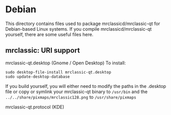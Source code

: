
Debian
====================
This directory contains files used to package mrclassicd/mrclassic-qt
for Debian-based Linux systems. If you compile mrclassicd/mrclassic-qt yourself, there are some useful files here.

## mrclassic: URI support ##


mrclassic-qt.desktop  (Gnome / Open Desktop)
To install:

	sudo desktop-file-install mrclassic-qt.desktop
	sudo update-desktop-database

If you build yourself, you will either need to modify the paths in
the .desktop file or copy or symlink your mrclassic-qt binary to `/usr/bin`
and the `../../share/pixmaps/mrclassic128.png` to `/usr/share/pixmaps`

mrclassic-qt.protocol (KDE)

